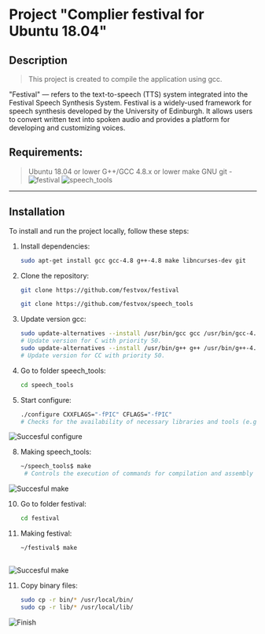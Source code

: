 # Project "Complier festival for Ubuntu 18.04"


## Description
> This project is created to compile the application using gcc.

"Festival" — refers to the text-to-speech (TTS) system integrated into the Festival Speech Synthesis System. Festival is a widely-used framework for speech synthesis developed by the University of Edinburgh. It allows users to convert written text into spoken audio and provides a platform for developing and customizing voices.


Requirements:
-------------------------

> Ubuntu 18.04 or lower
> G++/GCC 4.8.x or lower
> make GNU
> git - ![festival](https://github.com/festvox/festival) 
        ![speech_tools](https://github.com/festvox/speech_tools)

-------------------------


## Installation 

To install and run the project locally, follow these steps:

1. Install dependencies:
   ```bash
   sudo apt-get install gcc gcc-4.8 g++-4.8 make libncurses-dev git

2. Clone the repository:
   ```bash
   git clone https://github.com/festvox/festival
   
   git clone https://github.com/festvox/speech_tools
   
4. Update version gcc:
   ```bash
   sudo update-alternatives --install /usr/bin/gcc gcc /usr/bin/gcc-4.8 50
   # Update version for C with priority 50.
   sudo update-alternatives --install /usr/bin/g++ g++ /usr/bin/g++-4.8 50
   # Update version for CC with priority 50.

5. Go to folder speech_tools:
   ```bash
   cd speech_tools

6. Start configure:
   ```bash
   ./configure CXXFLAGS="-fPIC" CFLAGS="-fPIC"
   # Checks for the availability of necessary libraries and tools (e.g., compilers). Specifies that all C and C++ files should be compiled with the -fPIC flag. Creates position-independent code needed to build dynamic libraries.

 ![Succesful configure](https://github.com/ivan19911502/pet_project/blob/festival/png/making%20speech%20tools.png)

8. Making speech_tools:
   ```bash
   ~/speech_tools$ make
    # Controls the execution of commands for compilation and assembly using a configuration file, usually called a Makefile.

![Succesful make](https://github.com/ivan19911502/pet_project/blob/festival/png/making%20speech%20tools.png)


10. Go to folder festival:
    ```bash
    cd festival

11. Making festival:
    ```bash
    ~/festival$ make
   
   ![Succesful make](https://github.com/ivan19911502/pet_project/blob/festival/png/making%20festival.png)

11. Copy binary files:
    ```bash
    sudo cp -r bin/* /usr/local/bin/
    sudo cp -r lib/* /usr/local/lib/

   ![Finish](https://github.com/ivan19911502/pet_project/blob/festival/png/finish.png)


